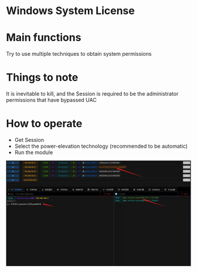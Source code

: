 # Windows System License

# Main functions

Try to use multiple techniques to obtain system permissions

# Things to note

It is inevitable to kill, and the Session is required to be the administrator permissions that have bypassed UAC

# How to operate

+ Get Session
+ Select the power-elevation technology (recommended to be automatic)
+ Run the module

![1615647026968-ccb626f1-931b-493a-9679-dbc2b8203f56.webp](./img/dCwRWKy93HNia12G/1615647026968-ccb626f1-931b-493a-9679-dbc2b8203f56-431292.webp)


